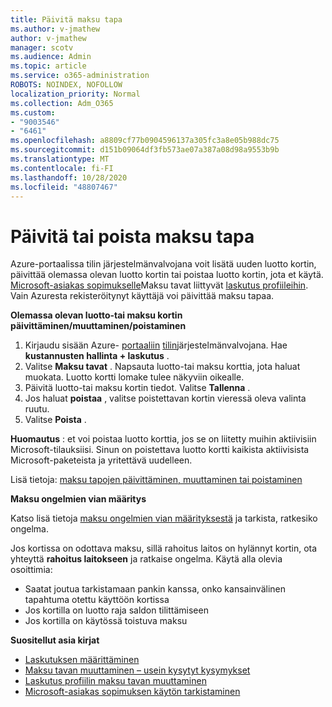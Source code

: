 ```yaml
---
title: Päivitä maksu tapa
ms.author: v-jmathew
author: v-jmathew
manager: scotv
ms.audience: Admin
ms.topic: article
ms.service: o365-administration
ROBOTS: NOINDEX, NOFOLLOW
localization_priority: Normal
ms.collection: Adm_O365
ms.custom:
- "9003546"
- "6461"
ms.openlocfilehash: a8809cf77b0904596137a305fc3a8e05b988dc75
ms.sourcegitcommit: d151b09064df3fb573ae07a387a08d98a9553b9b
ms.translationtype: MT
ms.contentlocale: fi-FI
ms.lasthandoff: 10/28/2020
ms.locfileid: "48807467"
---
```

# <a name="updatedelete-payment-method"></a>Päivitä tai poista maksu tapa

Azure-portaalissa tilin järjestelmänvalvojana voit lisätä uuden luotto kortin, päivittää olemassa olevan luotto kortin tai poistaa luotto kortin, jota et käytä. [Microsoft-asiakas sopimukselle](https://docs.microsoft.com/azure/billing/billing-how-to-change-credit-card?WT.mc_id=Portal-Microsoft_Azure_Support#check-access-to-a-microsoft-customer-agreement)Maksu tavat liittyvät [laskutus profiileihin](https://docs.microsoft.com/azure/billing/billing-how-to-change-credit-card?WT.mc_id=Portal-Microsoft_Azure_Support#change-payment-method-for-a-billing-profile). Vain Azuresta rekisteröitynyt käyttäjä voi päivittää maksu tapaa.

**Olemassa olevan luotto-tai maksu kortin päivittäminen/muuttaminen/poistaminen**

1.  Kirjaudu sisään Azure- [portaaliin](https://portal.azure.com/) [tilin](https://docs.microsoft.com/azure/billing/billing-subscription-transfer?WT.mc_id=Portal-Microsoft_Azure_Support#whoisaa)järjestelmänvalvojana. Hae **kustannusten hallinta + laskutus** .
2.  Valitse **Maksu tavat** . Napsauta luotto-tai maksu korttia, jota haluat muokata. Luotto kortti lomake tulee näkyviin oikealle.
3.  Päivitä luotto-tai maksu kortin tiedot. Valitse **Tallenna** .
4.  Jos haluat **poistaa** , valitse poistettavan kortin vieressä oleva valinta ruutu.
5.  Valitse **Poista** .

**Huomautus** : et voi poistaa luotto korttia, jos se on liitetty muihin aktiivisiin Microsoft-tilauksiisi. Sinun on poistettava luotto kortti kaikista aktiivisista Microsoft-paketeista ja yritettävä uudelleen.

Lisä tietoja: [maksu tapojen päivittäminen, muuttaminen tai poistaminen](https://docs.microsoft.com/azure/billing/billing-how-to-change-credit-card?WT.mc_id=Portal-Microsoft_Azure_Support)

**Maksu ongelmien vian määritys**

Katso lisä tietoja [maksu ongelmien vian määrityksestä](https://support.microsoft.com/help/4505172/troubleshooting-payment-issues) ja tarkista, ratkesiko ongelma.

Jos kortissa on odottava maksu, sillä rahoitus laitos on hylännyt kortin, ota yhteyttä **rahoitus laitokseen** ja ratkaise ongelma. Käytä alla olevia osoittimia:

- Saatat joutua tarkistamaan pankin kanssa, onko kansainvälinen tapahtuma otettu käyttöön kortissa
- Jos kortilla on luotto raja saldon tilittämiseen
- Jos kortilla on käytössä toistuva maksu

**Suositellut asia kirjat**

- [Laskutuksen määrittäminen](https://azure.microsoft.com/pricing/invoicing/)
- [Maksu tavan muuttaminen – usein kysytyt kysymykset](https://docs.microsoft.com/azure/billing/billing-how-to-change-credit-card?WT.mc_id=Portal-Microsoft_Azure_Support#frequently-asked-questions)
- [Laskutus profiilin maksu tavan muuttaminen](https://docs.microsoft.com/azure/billing/billing-how-to-change-credit-card?WT.mc_id=Portal-Microsoft_Azure_Support#change-payment-method-for-a-billing-profile)
- [Microsoft-asiakas sopimuksen käytön tarkistaminen](https://docs.microsoft.com/azure/billing/billing-how-to-change-credit-card?WT.mc_id=Portal-Microsoft_Azure_Support#check-access-to-a-microsoft-customer-agreement)
